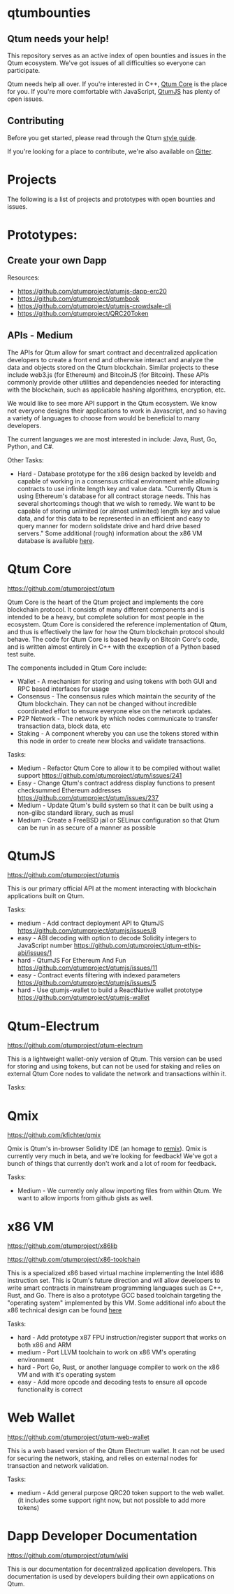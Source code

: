 # qtumbounties

## Qtum needs your help!

This repository serves as an active index of open bounties and issues in the Qtum ecosystem. We've got issues of all difficulties so everyone can participate.

Qtum needs help all over. If you're interested in C++, [Qtum Core](https://github.com/qtumproject) is the place for you. If you're more comfortable with JavaScript, [QtumJS](https://github.com/qtumproject/qtumjs) has plenty of open issues.

## Contributing

Before you get started, please read through the Qtum [style guide](https://docs.google.com/document/d/1ynIlt-lTPVvbxvjCKsAlQ0ctLMK1feEef0DN7JkCZSU/edit?usp=sharing). 

If you're looking for a place to contribute, we're also available on [Gitter](https://gitter.im/qtum-project/Lobby).

# Projects

The following is a list of projects and prototypes with open bounties and issues. 

# Prototypes:

## Create your own Dapp

Resources:

* https://github.com/qtumproject/qtumjs-dapp-erc20
* https://github.com/qtumproject/qtumbook
* https://github.com/qtumproject/qtumjs-crowdsale-cli
* https://github.com/qtumproject/QRC20Token


## APIs - Medium
The APIs for Qtum allow for smart contract and decentralized application developers to create a front end and otherwise interact and analyze the data and objects stored on the Qtum blockchain. Similar projects to these include web3.js (for Ethereum) and BitcoinJS (for Bitcoin). These APIs commonly provide other utilities and dependencies needed for interacting with the blockchain, such as applicable hashing algorithms, encryption, etc. 

We would like to see more API support in the Qtum ecosystem. We know not everyone designs their applications to work in Javascript, and so having a variety of languages to choose from would be beneficial to many developers. 

The current languages we are most interested in include: Java, Rust, Go, Python, and C#. 

Other Tasks:

* Hard -  Database prototype for the x86 design backed by leveldb and capable of working in a consensus critical environment while allowing contracts to use infinite length key and value data. "Currently Qtum is using Ethereum's database for all contract storage needs. This has several shortcomings though that we wish to remedy. We want to be capable of storing unlimited (or almost unlimited) length key and value data, and for this data to be represented in an efficient and easy to query manner for modern solidstate drive and hard drive based servers." Some additional (rough) information about the x86 VM database is available [here](https://gist.github.com/Earlz/a42cfb526abb6108d82df0db1e702b5b).


# Qtum Core
https://github.com/qtumproject/qtum

Qtum Core is the heart of the Qtum project and implements the core blockchain protocol. It consists of many different components and is intended to be a heavy, but complete solution for most people in the ecosystem. Qtum Core is considered the reference implementation of Qtum, and thus is effectively the law for how the Qtum blockchain protocol should behave. The code for Qtum Core is based heavily on Bitcoin Core's code, and is written almost entirely in C++ with the exception of a Python based test suite. 

The components included in Qtum Core include:

* Wallet - A mechanism for storing and using tokens with both GUI and RPC based interfaces for usage
* Consensus - The consensus rules which maintain the security of the Qtum blockchain. They can not be changed without incredible coordinated effort to ensure everyone else on the network updates. 
* P2P Network - The network by which nodes communicate to transfer transaction data, block data, etc
* Staking - A component whereby you can use the tokens stored within this node in order to create new blocks and validate transactions. 

Tasks:

* Medium - Refactor Qtum Core to allow it to be compiled without wallet support https://github.com/qtumproject/qtum/issues/241
* Easy - Change Qtum's contract address display functions to present checksummed Ethereum addresses https://github.com/qtumproject/qtum/issues/237
* Medium - Update Qtum's build system so that it can be built using a non-glibc standard library, such as musl
* Medium - Create a FreeBSD jail or SELinux configuration so that Qtum can be run in as secure of a manner as possible

# QtumJS
https://github.com/qtumproject/qtumjs

This is our primary official API at the moment interacting with blockchain applications built on Qtum. 

Tasks:

* medium - Add contract deployment API to QtumJS https://github.com/qtumproject/qtumjs/issues/8
* easy - ABI decoding with option to decode Solidity integers to JavaScript number https://github.com/qtumproject/qtum-ethjs-abi/issues/1
* hard - QtumJS For Ethereum And Fun https://github.com/qtumproject/qtumjs/issues/11
* easy - Contract events filtering with indexed parameters https://github.com/qtumproject/qtumjs/issues/5
* hard - Use qtumjs-wallet to build a ReactNative wallet prototype https://github.com/qtumproject/qtumjs-wallet


# Qtum-Electrum
https://github.com/qtumproject/qtum-electrum

This is a lightweight wallet-only version of Qtum. This version can be used for storing and using tokens, but can not be used for staking and relies on external Qtum Core nodes to validate the network and transactions within it. 

Tasks:

# Qmix
https://github.com/kfichter/qmix

Qmix is Qtum's in-browser Solidity IDE (an homage to [remix](https://remix.ethereum.org)). Qmix is currently very much in beta, and we're looking for feedback! We've got a bunch of things that currently don't work and a lot of room for feedback.

Tasks:
- Medium - We currently only allow importing files from within Qtum. We want to allow imports from github gists as well.

# x86 VM
https://github.com/qtumproject/x86lib

https://github.com/qtumproject/x86-toolchain

This is a specialized x86 based virtual machine implementing the Intel i686 instruction set. This is Qtum's future direction and will allow developers to write smart contracts in mainstream programming languages such as C++, Rust, and Go. There is also a prototype GCC based toolchain targeting the "operating system" implemented by this VM. Some additional info about the x86 technical design can be found [here](https://gist.github.com/Earlz/5e5c862b87a55872a20a2c3653a2e521)

Tasks:

* hard - Add prototype x87 FPU instruction/register support that works on both x86 and ARM
* medium - Port LLVM toolchain to work on x86 VM's operating environment
* hard - Port Go, Rust, or another language compiler to work on the x86 VM and with it's operating system
* easy - Add more opcode and decoding tests to ensure all opcode functionality is correct

# Web Wallet
https://github.com/qtumproject/qtum-web-wallet

This is a web based version of the Qtum Electrum wallet. It can not be used for securing the network, staking, and relies on external nodes for transaction and network validation. 

Tasks:

* medium - Add general purpose QRC20 token support to the web wallet. (it includes some support right now, but not possible to add more tokens)

# Dapp Developer Documentation
https://github.com/qtumproject/qtum/wiki

This is our documentation for decentralized application developers. This documentation is used by developers building their own applications on Qtum.
